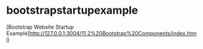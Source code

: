 # bootstrapstartupexample
[Bootstrap Website Startup Example]http://127.0.0.1:3004/11.2%20Bootstrap%20Components/index.html)
